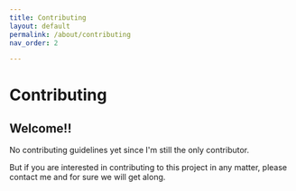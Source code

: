 ```yaml
---
title: Contributing
layout: default
permalink: /about/contributing
nav_order: 2

---
```


Contributing
============

Welcome!!
---------

No contributing guidelines yet since I'm still the only contributor.

But if you are interested in contributing to this project in any matter, please
contact me and for sure we will get along.

